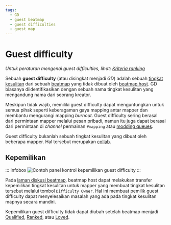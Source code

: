 ```yaml
---
tags:
  - GD
  - guest beatmap
  - guest difficulties
  - guest map
---
```


# Guest difficulty

*Untuk peraturan mengenai guest difficulties, lihat: [Kriteria ranking](/wiki/Ranking_Criteria)*

Sebuah **guest difficulty** (atau disingkat menjadi *GD*) adalah sebuah [tingkat kesulitan](/wiki/Beatmap/Difficulty) dari sebuah [beatmap](/wiki/Beatmap) yang tidak dibuat oleh [beatmap host](/wiki/Beatmap/Beatmap_host). GD biasanya diidentifikasikan dengan sebuah nama tingkat kesulitan yang mengandung nama dari seorang kreator.

Meskipun tidak wajib, memiliki guest difficulty dapat menguntungkan untuk semua pihak seperti keberagaman gaya mapping antar mapper dan membantu mengurangi mapping *burnout*. Guest difficulty sering berasal dari permintaan mapper melalui pesan pribadi, namun itu juga dapat berasal dari permintaan di *channel* permainan `#mapping` atau [modding queues](/wiki/Community/Forum/Modding_Queues).

Guest difficulty bukanlah sebuah tingkat kesulitan yang dibuat oleh beberapa mapper. Hal tersebut merupakan [collab](/wiki/Beatmap/Beatmap_collaborations).

## Kepemilikan

::: Infobox
![](img/gd_ownership.png "Contoh panel kontrol kepemilikan guest difficulty")
:::

Pada [laman diskusi beatmap](/wiki/Beatmap_discussion), beatmap host dapat melakukan transfer kepemilikan tingkat kesulitan untuk mapper yang membuat tingkat kesulitan tersebut melalui tombol `Difficulty Owner`. Hal ini membuat pemilik guest difficulty dapat menyelesaikan masalah yang ada pada tingkat kesulitan mapnya secara mandiri.

Kepemilikan guest difficulty tidak dapat diubah setelah beatmap menjadi [Qualified](/wiki/Beatmap/Category#qualified), [Ranked](/wiki/Beatmap/Category#ranked), atau [Loved](/wiki/Beatmap/Category#loved).
